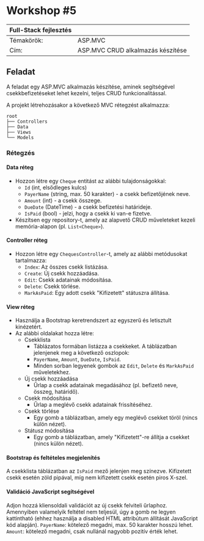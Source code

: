 # Workshop #5

| Full-Stack fejlesztés | |
|-----|---|
| Témakörök: | ASP.MVC |
| Cím: | ASP.MVC CRUD alkalmazás készítése |

## Feladat

A feladat egy ASP.MVC alkalmazás készítése, aminek segítségével csekkbefizetéseket lehet kezelni, teljes CRUD funkcionalitással.

A projekt létrehozásakor a következő MVC rétegzést alkalmazza:

    root
    ├── Controllers
    ├── Data
    ├── Views
    └── Models

### Rétegzés

#### Data réteg

- Hozzon létre egy `Cheque` entitást az alábbi tulajdonságokkal:
  - `Id` (int, elsődleges kulcs)
  - `PayerName` (string, max. 50 karakter) - a csekk befizetőjének neve.
  - `Amount` (int) - a csekk összege.
  - `DueDate` (DateTime) - a csekk befizetési határideje.
  - `IsPaid` (bool) - jelzi, hogy a csekk ki van-e fizetve.
- Készítsen egy repository-t, amely az alapvető CRUD műveleteket kezeli memória-alapon (pl. `List<Cheque>`).

#### Controller réteg

- Hozzon létre egy `ChequesController`-t, amely az alábbi metódusokat tartalmazza:
  - `Index`: Az összes csekk listázása.
  - `Create`: Új csekk hozzáadása.
  - `Edit`: Csekk adatainak módosítása.
  - `Delete`: Csekk törlése.
  - `MarkAsPaid`: Egy adott csekk "Kifizetett" státuszra állítása.

#### View réteg

- Használja a Bootstrap keretrendszert az egyszerű és letisztult kinézetért.
- Az alábbi oldalakat hozza létre:
  - Csekklista
    - Táblázatos formában listázza a csekkeket. A táblázatban jelenjenek meg a következő oszlopok:
    - `PayerName`, `Amount`, `DueDate`, `IsPaid`.
    - Minden sorban legyenek gombok az `Edit`, `Delete` és `MarkAsPaid` műveletekhez.
  - Új csekk hozzáadása
    - Űrlap a csekk adatainak megadásához (pl. befizető neve, összeg, határidő).
  - Csekk módosítása
    - Űrlap a meglévő csekk adatainak frissítéséhez.
  - Csekk törlése
    - Egy gomb a táblázatban, amely egy meglévő csekket töröl (nincs külön nézet).
  - Státusz módosítása
    - Egy gomb a táblázatban, amely "Kifizetett"-re állítja a csekket (nincs külön nézet).

#### Bootstrap és feltételes megjelenítés

A csekklista táblázatban az `IsPaid` mező jelenjen meg színezve. Kifizetett csekk esetén zöld pipával, míg nem kifizetett csekk esetén piros X-szel.

#### Validáció JavaScript segítségével

Adjon hozzá kliensoldali validációt az új csekk felviteli űrlaphoz. Amennyiben valamelyik feltétel nem teljesül, úgy a gomb ne legyen kattintható (ehhez használja a disabled HTML attribútum állítását JavaScript kód alapján). `PayerName`: kötelező megadni, max. 50 karakter hosszú lehet. `Amount`: kötelező megadni, csak nullánál nagyobb pozitív érték lehet.
